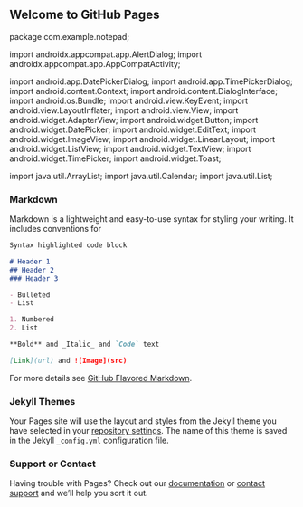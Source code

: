 ## Welcome to GitHub Pages

package com.example.notepad;

import androidx.appcompat.app.AlertDialog;
import androidx.appcompat.app.AppCompatActivity;

import android.app.DatePickerDialog;
import android.app.TimePickerDialog;
import android.content.Context;
import android.content.DialogInterface;
import android.os.Bundle;
import android.view.KeyEvent;
import android.view.LayoutInflater;
import android.view.View;
import android.widget.AdapterView;
import android.widget.Button;
import android.widget.DatePicker;
import android.widget.EditText;
import android.widget.ImageView;
import android.widget.LinearLayout;
import android.widget.ListView;
import android.widget.TextView;
import android.widget.TimePicker;
import android.widget.Toast;

import java.util.ArrayList;
import java.util.Calendar;
import java.util.List;

### Markdown

Markdown is a lightweight and easy-to-use syntax for styling your writing. It includes conventions for

```markdown
Syntax highlighted code block

# Header 1
## Header 2
### Header 3

- Bulleted
- List

1. Numbered
2. List

**Bold** and _Italic_ and `Code` text

[Link](url) and ![Image](src)
```

For more details see [GitHub Flavored Markdown](https://guides.github.com/features/mastering-markdown/).

### Jekyll Themes

Your Pages site will use the layout and styles from the Jekyll theme you have selected in your [repository settings](https://github.com/hc951129/hc951129.github.io/settings). The name of this theme is saved in the Jekyll `_config.yml` configuration file.

### Support or Contact

Having trouble with Pages? Check out our [documentation](https://help.github.com/categories/github-pages-basics/) or [contact support](https://github.com/contact) and we’ll help you sort it out.
